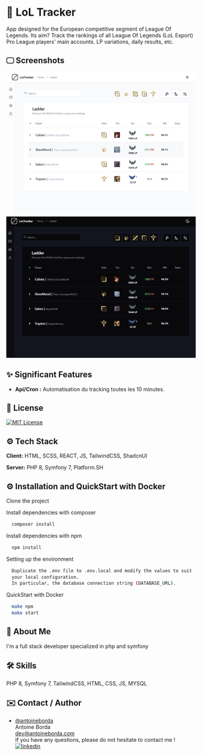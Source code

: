
# 🎉 LoL Tracker

App designed for the European competitive segment of League Of Legends. Its aim? Track the rankings of all League Of Legends (LoL Esport) Pro League players' main accounts. LP variations, daily results, etc.

## 🖵 Screenshots

![App Screenshot](/readmelight.png)
![App Screenshot](/readmedark.png)

## ✨ Significant Features

- **Api/Cron :** Automatisation du tracking toutes les 10 minutes.

## 📌 License

[![MIT License](https://img.shields.io/badge/License-MIT-green.svg)](https://choosealicense.com/licenses/mit/)

## ⚙️ Tech Stack

**Client:** HTML, SCSS, REACT, JS, TailwindCSS, ShadcnUI

**Server:** PHP 8, Symfony 7, Platform.SH

## ⚙️ Installation and QuickStart with Docker

Clone the project

Install dependencies with composer

```bash
  composer install
```

Install dependencies with npm

```bash
  npm install
```

Setting up the environment

```bash
  Duplicate the .env file to .env.local and modify the values to suit 
  your local configuration.
  In particular, the database connection string (DATABASE_URL).
```

QuickStart with Docker

```bash
  make npm
  make start
```

## 🚀 About Me

I'm a full stack developer specialized in php and symfony

## 🛠 Skills

PHP 8, Symfony 7, TailwindCSS, HTML, CSS, JS, MYSQL

## ✉️ Contact / Author

- [@antoineborda](https://www.github.com/antoineborda)  
Antoine Borda  
[dev@antoineborda.com](mailto:pro@antoineborda.com)  
If you have any questions, please do not hesitate to contact me !  
[![linkedin](https://img.shields.io/badge/linkedin-0A66C2?style=for-the-badge&logo=linkedin&logoColor=white)](https://www.linkedin.com/in/antoineborda/)
